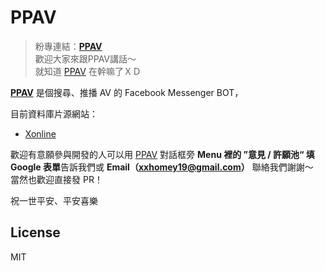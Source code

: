 # PPAV
> 粉專連結：**[PPAV][1]**  
歡迎大家來跟PPAV講話～  
就知道 [PPAV][1] 在幹嘛了ＸＤ  

**[PPAV][1]** 是個搜尋、推播 AV 的 Facebook Messenger BOT，  

目前資料庫片源網站：
 - [Xonline](http://xonline.tv)  

歡迎有意願參與開發的人可以用 [PPAV][1] 對話框旁 **Menu 裡的 ”意見 / 許願池“ 填 Google 表單**告訴我們或 **Email（xxhomey19@gmail.com）** 聯絡我們謝謝～  
當然也歡迎直接發 PR！  

祝一世平安、平安喜樂  

License
----
MIT

[1]: https://www.facebook.com/ppavbot/
